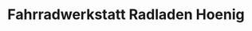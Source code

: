 ---
title: "Fahrradwerkstatt Radladen Hoenig"
url: /bonn/fahrradwerkstatt-radladen-hoenig/
shop: Fahrrad
---